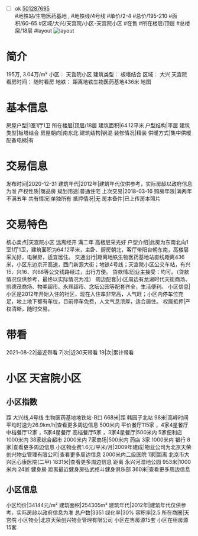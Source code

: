 - [ ] ok [501287695](https://bj.5i5j.com/ershoufang/501287695.html)  
 #地铁站/生物医药基地 ,  #地铁线/4号线
#单价/2-4 #总价/195-210 #面积/60-65   #区域/大兴/天宫院/小区-天宫院小区 #在售 #所在楼层/顶层 #总楼层/18层 #layout 
![layout](http://image2a.5i5j.com/bdir/layout/c45a4253e2654f208cd868e46f2a4424.jpg_P5.jpg) 
# 简介 
 195万,  3.04万/m² 
小区： 天宫院小区
建筑类型： 板塔结合
区域： 大兴 天宫院
看房时间： 随时看房
地铁： 距离地铁生物医药基地436米 地图
# 基本信息 
 房屋户型|1室1厅1卫
所在楼层|顶层/18层
建筑面积|64.12平米
户型结构|平层
建筑类型|板塔结合
房屋朝向|南东北
建筑结构|钢混
装修情况|精装
供暖方式|集中供暖
配备电梯|有
# 交易信息 
 发布时间|2020-12-31
建筑年代|2012年|建筑年代仅供参考，实际房龄以政府信息为准
产权性质|商品房
规划用途|普通住宅
上次交易|2018-03-16
购房年限|满两年不满五年
共有情况|单独所有
抵押情况|无
房本备件|已上传房本照片
# 交易特色 
 核心卖点|天宫院小区 远离经开 满二年 高楼层采光好
户型介绍|此房为东南北向1室1厅1卫，建筑面积为64.12平米，主卧、厨房朝北，客厅带阳台朝东南，高楼层采光好，电梯房，适宜居住。
交通出行|距离地铁生物医药基地站直线距离436米，小区东边京开高速，西门新源大街；地铁4号线；天宫院小区公交车站，有兴15、兴16、兴68等公交线路经过，出行方便。
贷款情况|业主接受：均可。（贷款情况仅供参考，最终以实际情况为准）
周边配套|小区周边有龙湖时代天街商场、凯德茂商场、物美超市、永辉超市、念坛公园等配套齐全，生活便利。
小区信息|小区是2012年开始入住的社区，现在入住率非常高，人气旺；小区内停车位充足，地上地下都有车位，目前停车免费，人文气息浓厚，适合居住。
权属抵押|产权清晰，随时交易。
# 带看 
 2021-08-22|最近带看	 7|次|近30天带看	 19|次|累计带看
# 小区 天宫院小区
## 小区指数 
 距 大兴线,4号线 生物医药基地地铁站-B口 668米|距 韩园子北站 98米|高峰时间平均时速为26.9km/h|查看更多周边信息
500米内 平价餐厅115家 ，4家4星餐厅
中档餐厅12家 ，5家4星餐厅
高档餐厅5家 ，3家4星餐厅|500米内 5家便利店
1000米内 38家综合超市
2000米内 7家商场|500米内 药店 3家
1000米内 银行 8家|查看更多周边信息
小区物业费1.6元/平米/月|2009年建成|物业公司为北京天荣创兴物业管理有限公司|查看更多周边信息
2000米内二级医院 1家|距离 北京市大兴区心康医院(二甲)  1831米|查看更多周边信息
距离 永兴河湿地公园 953米|1000米内 24家 健身房
距离最近健身房弘武格斗健身俱乐部 360米|查看更多周边信息
## 小区信息 
 小区均价|34144元/m²
建筑面积|254305m²
建筑年代|2012年|建筑年代仅供参考，实际房龄以政府信息为准
总户数|3351
绿化率|30%
容积率|2.5
所在商圈|天宫院
小区物业|北京天荣创兴物业管理有限公司
小区在售房源15套
小区在租房源15套
